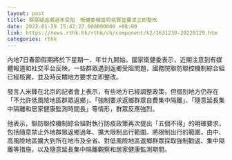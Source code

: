 ```yaml
---
layout: post
title: 群眾疑返鄉過年受阻　衛健委稱當局核實並要求立即整改
date: 2022-01-29 15:42:27.000000000 +08:00
link: https://news.rthk.hk/rthk/ch/component/k2/1631230-20220129.htm
categories: rthk
---
```


內地7日春節假期將於下星期一、年廿九開始。國家衛健委表示，近期注意到有媒體報道和社交平台反映，一些群眾遇到返鄉受阻問題，國務院聯防聯控機制綜合組已經核實，並及時反饋地方要求立即整改。

發言人米鋒在北京的記者會上表示，有些地方已經調整政策，但個別地方仍存在「不允許低風險地區群眾返鄉」、「強制要求返鄉群眾自費集中隔離」、「隨意延長集中隔離和居家健康監測時間長」等情形，群眾反應強烈。

他表示，聯防聯控機制綜合組對執行防疫政策再次提出「五個不得」的明確要求，包括隨意禁止外地群眾返鄉過年、擴大限制出行範圍、將限制出行的範圍，由中、高風險地區擴大到所在地市及全省、對低風險地區返鄉群眾採取強制勸返、集中隔離等措施，以及隨意延長集中隔離觀察和居家健康監測期間。
